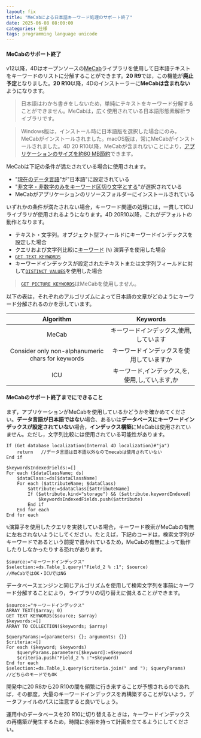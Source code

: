 ```yaml
---
layout: fix
title: "MeCabによる日本語キーワード処理のサポート終了"
date: 2025-06-08 08:00:00
categories: 仕様
tags: programming language unicode
---
```


#### MeCabのサポート終了

v12以降，4Dはオープンソースの[MeCab](https://developer.4d.com/docs/settings/database#support-of-mecab-japanese-version)ライブラリを使用して日本語テキストをキーワードのリストに分解することができます。**20 R9**では，この機能が**廃止予定**となりました。**20 R10**以降，4Dのインストーラーに**MeCabは含まれない**ようになります。

> 日本語はわかち書きをしないため，単純にテキストをキーワード分解することができません。MeCabは，広く使用されている日本語形態素解析ライブラリです。

> Windows版は，インストール時に日本語版を選択した場合にのみ，MeCabがインストールされました。macOS版は，常にMeCabがインストールされました。4D 20 R10以降，MeCabが含まれないことにより，[アプリケーションのサイズを約80 MB節約](https://blog.4d.com/ja/reduce-your-4d-apps-size-with-these-new-features/)できます。

MeCabは下記の条件が満たされている場合に使用されます。

* "[現在のデータ言語](https://developer.4d.com/docs/ja/settings/database)"が"日本語"に設定されている  
* "[非文字・非数字のみをキーワード区切り文字とする](https://developer.4d.com/docs/ja/settings/database)"が選択されている 
* MeCabがアプリケーションのリソースフォルダーにインストールされている

いずれかの条件が満たされない場合，キーワード関連の処理には，一貫してICUライブラリが使用されるようになります。4D 20R10以降，これがデフォルトの動作となります。

* テキスト・文字列。オブジェクト型フィールドにキーワードインデックスを設定した場合
* クエリおよび文字列比較に[キーワード](https://developer.4d.com/docs/ja/Concepts/string#keywords) (`%`) 演算子を使用した場合
* [`GET TEXT KEYWORDS`](https://developer.4d.com/docs/ja/commands/get-text-keywords)
* キーワードインデックスが設定されたテキストまたは文字列フィールドに対して[`DISTINCT VALUES`](https://developer.4d.com/docs/ja/commands/distinct-values)を使用した場合

> [`GET PICTURE KEYWORDS`](https://developer.4d.com/docs/ja/commands/get-picture-keywords)はMeCabを使用しません。

以下の表は，それぞれのアルゴリズムによって日本語の文章がどのようにキーワード分解されるのかを示しています。

|Algorithm|Keywords|
|:-:|:-:|
|MeCab|キーワードインデックス,使用,しています|
|Consider only non-alphanumeric chars for keywords|キーワードインデックスを使用していますか|
|ICU|キーワード,インデックス,を,使用,し,てい,ます,か|

#### MeCabのサポート終了までにできること

まず，アプリケーションがMeCabを使用しているかどうかを確かめてください。**データ言語が日本語ではない**場合、あるいは**データベースにキーワードインデックスが設定されていない**場合，**インデックス構築**にMeCabは使用されていません。ただし，文字列比較には使用されている可能性があります。

```4d
If (Get database localization(Internal 4D localization)#"ja")
	return   //データ言語は日本語以外なのでmecabは使用されていない
End if 

$keywordsIndexedFields:=[]
For each ($dataClassName; ds)
	$dataClass:=ds[$dataClassName]
	For each ($attributeName; $dataClass)
		$attribute:=$dataClass[$attributeName]
		If ($attribute.kind="storage") && ($attribute.keywordIndexed)
			$keywordsIndexedFields.push($attribute)
		End if 
	End for each 
End for each 
```

`%`演算子を使用したクエリを実装している場合，キーワード検索がMeCabの有無に左右されないようにしてください。たとえば，下記のコードは，検索文字列がキーワードであるという前提で書かれているため，MeCabの有無によって動作したりしなかったりする恐れがあります。

```4d
$source:="キーワードインデックス"
$selection:=ds.Table_1.query("Field_2 % :1"; $source)
//MeCabではOK・ICUではNG
```

データベースエンジンと同じアルゴリズムを使用して検索文字列を事前にキーワード分解することにより，ライブラリの切り替えに備えることができます。

```4d
$source:="キーワードインデックス"
ARRAY TEXT($array; 0)
GET TEXT KEYWORDS($source; $array)
$keywords:=[]
ARRAY TO COLLECTION($keywords; $array)

$queryParams:={parameters: {}; arguments: {}}
$criteria:=[]
For each ($keyword; $keywords)
	$queryParams.parameters[$keyword]:=$keyword
	$criteria.push("Field_2 % :"+$keyword)
End for each 
$selection:=ds.Table_1.query($criteria.join(" and "); $queryParams)
//どちらのモードでもOK
```

開発中に20 R8から20 R10の間を頻繁に行き来することが予想されるのであれば，その都度，大量のキーワードインデックスを再構築することがないよう，データファイルのパスに注意すると良いでしょう。

運用中のデータベースを20 R10に切り替えるときは，キーワードインデックスの再構築が発生するため，時間に余裕を持って計画を立てるようにしてください。